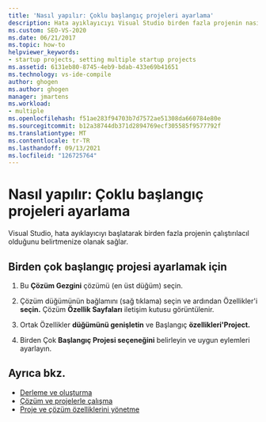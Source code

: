 ```yaml
---
title: 'Nasıl yapılır: Çoklu başlangıç projeleri ayarlama'
description: Hata ayıklayıcıyı Visual Studio birden fazla projenin nasıl çalıştırıl olduğunu belirtmenize nasıl olanak sağlayan bir yöntem olduğunu öğrenin.
ms.custom: SEO-VS-2020
ms.date: 06/21/2017
ms.topic: how-to
helpviewer_keywords:
- startup projects, setting multiple startup projects
ms.assetid: 6131eb80-8745-4eb9-bdab-433e69b41651
ms.technology: vs-ide-compile
author: ghogen
ms.author: ghogen
manager: jmartens
ms.workload:
- multiple
ms.openlocfilehash: f51ae283f94703b7d7572ae51308da660784e80e
ms.sourcegitcommit: b12a38744db371d2894769ecf305585f9577792f
ms.translationtype: MT
ms.contentlocale: tr-TR
ms.lasthandoff: 09/13/2021
ms.locfileid: "126725764"
---
```

# <a name="how-to-set-multiple-startup-projects"></a>Nasıl yapılır: Çoklu başlangıç projeleri ayarlama

Visual Studio, hata ayıklayıcıyı başlatarak birden fazla projenin çalıştırılacıl olduğunu belirtmenize olanak sağlar.

## <a name="to-set-multiple-startup-projects"></a>Birden çok başlangıç projesi ayarlamak için

1. Bu **Çözüm Gezgini** çözümü (en üst düğüm) seçin.

2. Çözüm düğümünün bağlamını (sağ tıklama) seçin ve ardından Özellikler'i **seçin.** Çözüm **Özellik Sayfaları** iletişim kutusu görüntülenir.

3. Ortak Özellikler **düğümünü genişletin** ve Başlangıç **özellikleri'Project.**

4. Birden Çok **Başlangıç Projesi seçeneğini** belirleyin ve uygun eylemleri ayarlayın.

## <a name="see-also"></a>Ayrıca bkz.

- [Derleme ve oluşturma](../ide/compiling-and-building-in-visual-studio.md)
- [Çözüm ve projelerle çalışma](../ide/creating-solutions-and-projects.md)
- [Proje ve çözüm özelliklerini yönetme](../ide/managing-project-and-solution-properties.md)
